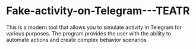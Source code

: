 # Fake-activity-on-Telegram---TEATR
This is a modern tool that allows you to simulate activity in Telegram for various purposes. The program provides the user with the ability to automate actions and create complex behavior scenarios

